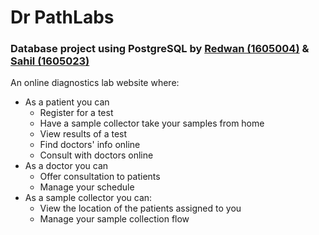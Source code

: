 # Dr PathLabs

### Database project using PostgreSQL by [Redwan (1605004)](https://github.com/RedwanPlague) & [Sahil (1605023)](https://github.com/FromSaffronCity)

An online diagnostics lab website where:

- As a patient you can
  - Register for a test
  - Have a sample collector take your samples from home
  - View results of a test
  - Find doctors' info online
  - Consult with doctors online
- As a doctor you can
  - Offer consultation to patients
  - Manage your schedule
- As a sample collector you can:
  - View the location of the patients assigned to you
  - Manage your sample collection flow
